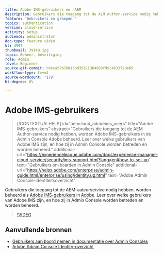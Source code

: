 ```yaml
---
title: Adobe IMS-gebruikers en -AEM
description: Gebruikers die toegang tot de AEM Author-service nodig hebben, worden Adobe IMS-gebruikers in de Admin Console Adobe beheerd. Leer over welke gebruikers van Adobe IMS zijn, en hoe zij in Admin Console worden betreden en worden beheerd.
feature: 'Gebruikers en groepen '
topics: authentication
version: cloud-service
activity: setup
audience: administrator
doc-type: feature video
kt: 4997
thumbnail: 39149.jpg
topic: Beheer, beveiliging
role: Admin
level: Beginner
source-git-commit: b0bca57676813bd353213b4808f99c463272de85
workflow-type: tm+mt
source-wordcount: '179'
ht-degree: 8%

---
```



# Adobe IMS-gebruikers

>[!CONTEXTUALHELP]
>id="aemcloud_adobeims_users"
>title="Adobe IMS-gebruikers"
>abstract="Gebruikers die toegang tot de AEM Author-service nodig hebben, worden Adobe IMS-gebruikers in de Admin Console Adobe beheerd. Leer over welke gebruikers van Adobe IMS zijn, en hoe zij in Admin Console worden betreden en worden beheerd."
>additional-url="https://experienceleague.adobe.com/docs/experience-manager-cloud-service/security/ims-support.html?lang=en#how-to-set-up" text="Gebruikers on-boarden in Admin Console"
>additional-url="https://helpx.adobe.com/enterprise/admin-guide.html/enterprise/using/identity.ug.html" text="Adobe Admin Console-identiteitsoverzicht"

Gebruikers die toegang tot de AEM-auteurservice nodig hebben, worden beheerd als [Adobe IMS-gebruikers](https://helpx.adobe.com/nl/enterprise/using/set-up-identity.html) in [Adobe](https://adminconsole.adobe.com). Leer over welke gebruikers van Adobe IMS zijn, en hoe zij in Admin Console worden betreden en worden beheerd.

>[!VIDEO](https://video.tv.adobe.com/v/39149/?quality=12&learn=on)

## Aanvullende bronnen

+ [Gebruikers aan boord nemen in documentatie over Admin Consoles](https://docs.adobe.com/content/help/en/experience-manager-cloud-service/security/ims-support.html#onboarding-users-in-admin-console)
+ [Adobe Admin Console Identity-overzicht](https://helpx.adobe.com/enterprise/using/identity.html)
